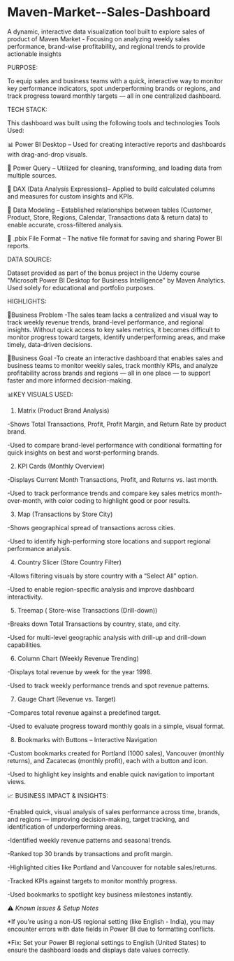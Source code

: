 # Maven-Market--Sales-Dashboard

A dynamic, interactive data visualization tool built to explore sales of product of Maven Market - Focusing on analyzing weekly sales performance, brand-wise profitability, and regional trends to provide actionable insights

PURPOSE:

To equip sales and business teams with a quick, interactive way to monitor key performance indicators, spot underperforming brands or regions, and track progress toward monthly targets — all in one centralized dashboard.

TECH STACK:

This dashboard was built using the following tools and technologies Tools Used:

📊 Power BI Desktop – Used for creating interactive reports and dashboards with drag-and-drop visuals.

🔄 Power Query – Utilized for cleaning, transforming, and loading data from multiple sources.

🧮 DAX (Data Analysis Expressions)– Applied to build calculated columns and measures for custom insights and KPIs.

🧩 Data Modeling – Established relationships between tables (Customer, Product, Store, Regions, Calendar, Transactions data & return data) to enable accurate, cross-filtered analysis.

📁 .pbix File Format – The native file format for saving and sharing Power BI reports.

DATA SOURCE:

Dataset provided as part of the bonus project in the Udemy course "Microsoft Power BI Desktop for Business Intelligence" by Maven Analytics. Used solely for educational and portfolio purposes.

HIGHLIGHTS:

📌Business Problem -The sales team lacks a centralized and visual way to track weekly revenue trends, brand-level performance, and regional insights. Without quick access to key sales metrics, it becomes difficult to monitor progress toward targets, identify underperforming areas, and make timely, data-driven decisions.

🎯Business Goal -To create an interactive dashboard that enables sales and business teams to monitor weekly sales, track monthly KPIs, and analyze profitability across brands and regions — all in one place — to support faster and more informed decision-making.

📊KEY VISUALS USED:

1. Matrix (Product Brand Analysis)

-Shows Total Transactions, Profit, Profit Margin, and Return Rate by product brand.

-Used to compare brand-level performance with conditional formatting for quick insights on best and worst-performing brands.

2. KPI Cards (Monthly Overview)

-Displays Current Month Transactions, Profit, and Returns vs. last month.

-Used to track performance trends and compare key sales metrics month-over-month, with color coding to highlight good or poor results.

3. Map (Transactions by Store City)

-Shows geographical spread of transactions across cities.

-Used to identify high-performing store locations and support regional performance analysis.

4. Country Slicer (Store Country Filter)

-Allows filtering visuals by store country with a “Select All” option.

-Used to enable region-specific analysis and improve dashboard interactivity.

5. Treemap ( Store-wise Transactions (Drill-down))

-Breaks down Total Transactions by country, state, and city.

-Used for multi-level geographic analysis with drill-up and drill-down capabilities.

6. Column Chart (Weekly Revenue Trending)

-Displays total revenue by week for the year 1998.

-Used to track weekly performance trends and spot revenue patterns.

7. Gauge Chart (Revenue vs. Target)

-Compares total revenue against a predefined target.

-Used to evaluate progress toward monthly goals in a simple, visual format.

8. Bookmarks with Buttons – Interactive Navigation

-Custom bookmarks created for Portland (1000 sales), Vancouver (monthly returns), and Zacatecas (monthly profit), each with a button and icon.

-Used to highlight key insights and enable quick navigation to important views.

📈 BUSINESS IMPACT & INSIGHTS:

-Enabled quick, visual analysis of sales performance across time, brands, and regions — improving decision-making, target tracking, and identification of underperforming areas.

-Identified weekly revenue patterns and seasonal trends.

-Ranked top 30 brands by transactions and profit margin.

-Highlighted cities like Portland and Vancouver for notable sales/returns.

-Tracked KPIs against targets to monitor monthly progress.

-Used bookmarks to spotlight key business milestones instantly.

⚠️ *Known Issues & Setup Notes*

*If you're using a non-US regional setting (like English - India), you may encounter errors with date fields in Power BI due to formatting conflicts.

*Fix: Set your Power BI regional settings to English (United States) to ensure the dashboard loads and displays date values correctly.



